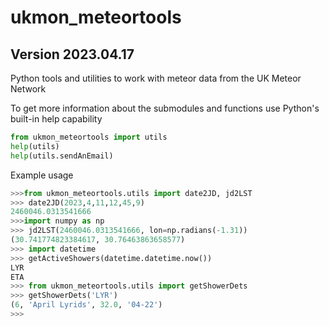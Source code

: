 # ukmon_meteortools
## Version 2023.04.17

Python tools and utilities to work with meteor data from the UK Meteor Network

To get more information about the submodules and functions use Python's built-in help capability

``` python
from ukmon_meteortools import utils
help(utils)
help(utils.sendAnEmail)
```

Example usage 
```python
>>>from ukmon_meteortools.utils import date2JD, jd2LST
>>> date2JD(2023,4,11,12,45,9)
2460046.0313541666
>>>import numpy as np
>>> jd2LST(2460046.0313541666, lon=np.radians(-1.31))
(30.741774823384617, 30.76463863658577)
>>> import datetime
>>> getActiveShowers(datetime.datetime.now())
LYR
ETA
>>> from ukmon_meteortools.utils import getShowerDets
>>> getShowerDets('LYR')
(6, 'April Lyrids', 32.0, '04-22')
>>>
```